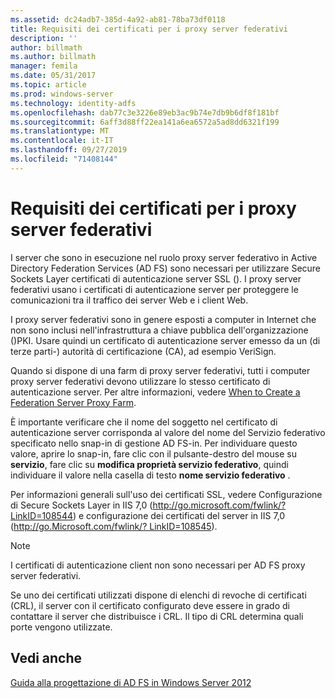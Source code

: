 ```yaml
---
ms.assetid: dc24adb7-385d-4a92-ab81-78ba73df0118
title: Requisiti dei certificati per i proxy server federativi
description: ''
author: billmath
ms.author: billmath
manager: femila
ms.date: 05/31/2017
ms.topic: article
ms.prod: windows-server
ms.technology: identity-adfs
ms.openlocfilehash: dab77c3e3226e89eb3ac9b74e7db9b6df8f181bf
ms.sourcegitcommit: 6aff3d88ff22ea141a6ea6572a5ad8dd6321f199
ms.translationtype: MT
ms.contentlocale: it-IT
ms.lasthandoff: 09/27/2019
ms.locfileid: "71408144"
---
```

# <a name="certificate-requirements-for-federation-server-proxies"></a>Requisiti dei certificati per i proxy server federativi

I server che sono in esecuzione nel ruolo proxy server federativo in Active Directory Federation Services \(AD FS\) sono necessari per utilizzare Secure Sockets Layer certificati di autenticazione server SSL \(\). I proxy server federativi usano i certificati di autenticazione server per proteggere le comunicazioni tra il traffico dei server Web e i client Web.  
  
I proxy server federativi sono in genere esposti a computer in Internet che non sono inclusi nell'infrastruttura a chiave pubblica dell'organizzazione \(\)PKI. Usare quindi un certificato di autenticazione server emesso da un \(di terze parti\-\) autorità di certificazione \(CA\), ad esempio VeriSign.  
  
Quando si dispone di una farm di proxy server federativi, tutti i computer proxy server federativi devono utilizzare lo stesso certificato di autenticazione server. Per altre informazioni, vedere [When to Create a Federation Server Proxy Farm](When-to-Create-a-Federation-Server-Proxy-Farm.md).  
  
È importante verificare che il nome del soggetto nel certificato di autenticazione server corrisponda al valore del nome del Servizio federativo specificato nello snap-in di gestione AD FS\-in. Per individuare questo valore, aprire lo snap\-in, fare clic con il pulsante\-destro del mouse su **servizio**, fare clic su **modifica proprietà servizio federativo**, quindi individuare il valore nella casella di testo **nome servizio federativo** .  
  
Per informazioni generali sull'uso dei certificati SSL, vedere Configurazione di Secure Sockets Layer in IIS 7,0 \([http:\/\/go.microsoft.com\/fwlink\/? LinkID\=108544](https://go.microsoft.com/fwlink/?LinkID=108544)\) e configurazione dei certificati del server in IIS 7,0 \([http:\/\/go.Microsoft.com\/fwlink\/? LinkID\=108545](https://go.microsoft.com/fwlink/?LinkID=108545)\).  
  
> [!NOTE]  
> I certificati di autenticazione client non sono necessari per AD FS proxy server federativi.  
  
Se uno dei certificati utilizzati dispone di elenchi di revoche di certificati \(CRL\), il server con il certificato configurato deve essere in grado di contattare il server che distribuisce i CRL. Il tipo di CRL determina quali porte vengono utilizzate.  
  
## <a name="see-also"></a>Vedi anche
[Guida alla progettazione di AD FS in Windows Server 2012](AD-FS-Design-Guide-in-Windows-Server-2012.md)
